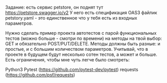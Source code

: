 Задание: есть сервис petstore, он поднят тут https://petstore.swagger.io/v2 У него есть спецификация OAS3 файлик petstory.yaml - это единственное что у тебя есть из входных параметров.

Нужно сделать пример проекта автотестов с парой функциональных тестов (можно больше - смотри по времени) на  методы на твой выбор: GET и обязательно POST/PUT/DELETE. Методы должны быть разные: и простые, и с большим количеством параметров. Учитывай, что в проекте в будущем будут несколько сотен тестов, а может и больше. 
Есть ограничения, чтобы мне чуть легче было смотреть:

Python3
Pytest   (https://github.com/pytest-dev/pytest)
requests (https://github.com/psf/requests)


